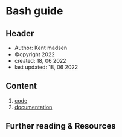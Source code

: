 # Bash guide
## Header
* Author: Kent madsen
* &copy;opyright  2022
* created: 18, 06 2022
* last updated: 18, 06 2022


## Content
1. [code](code/readme.d)
2. [documentation](docs/readme.md)

## Further reading & Resources
